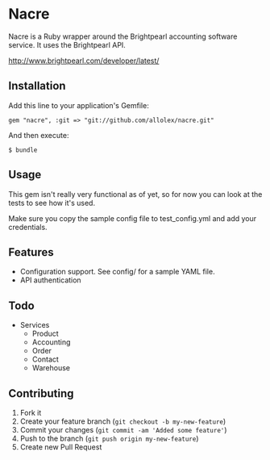 # Nacre

Nacre is a Ruby wrapper around the Brightpearl accounting software service. It
uses the Brightpearl API.

http://www.brightpearl.com/developer/latest/

## Installation

Add this line to your application's Gemfile:

    gem "nacre", :git => "git://github.com/allolex/nacre.git"

And then execute:

    $ bundle

## Usage

This gem isn't really very functional as of yet, so for now you can look
at the tests to see how it's used.

Make sure you copy the sample config file to test_config.yml and add your credentials.

## Features

- Configuration support. See config/ for a sample YAML file.
- API authentication

## Todo

- Services
  - Product
  - Accounting
  - Order
  - Contact
  - Warehouse

## Contributing

1. Fork it
2. Create your feature branch (`git checkout -b my-new-feature`)
3. Commit your changes (`git commit -am 'Added some feature'`)
4. Push to the branch (`git push origin my-new-feature`)
5. Create new Pull Request
